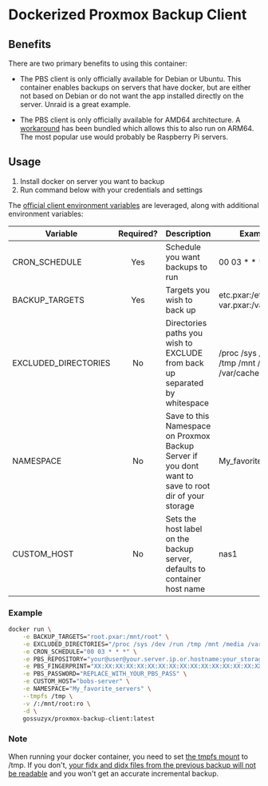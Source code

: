 # Dockerized Proxmox Backup Client

## Benefits

There are two primary benefits to using this container:

- The PBS client is only officially available for Debian or Ubuntu.  This container enables backups on servers that have docker, but are either not based on Debian or do not want the app installed directly on the server.  Unraid is a great example.

- The PBS client is only officially available for AMD64 architecture.  A [workaround](https://docs.jdbnet.co.uk/Proxmox/Install-Proxmox-Backup-Client-on-ARM64/) has been bundled which allows this to also run on ARM64.  The most popular use would probably be Raspberry Pi servers.

## Usage

1. Install docker on server you want to backup
2. Run command below with your credentials and settings

The [official client environment variables](https://pbs.proxmox.com/docs/backup-client.html) are leveraged, along with additional environment variables:

| Variable | Required? | Description | Example |
| -------- | :-------: | ----------- | ------- |
| CRON_SCHEDULE | Yes | Schedule you want backups to run | 00 03 * * * |
| BACKUP_TARGETS | Yes | Targets you wish to back up | etc.pxar:/etc var.pxar:/var |
| EXCLUDED_DIRECTORIES | No | Directories paths you wish to EXCLUDE from back up separated by whitespace | /proc /sys /dev /run /tmp /mnt /media /var/cache /var/tmp |
| NAMESPACE | No | Save to this Namespace on Proxmox Backup Server if you dont want to save to root dir of your storage | My_favorite_servers |
| CUSTOM_HOST | No | Sets the host label on the backup server, defaults to container host name | nas1 |

### Example

```bash
docker run \
    -e BACKUP_TARGETS="root.pxar:/mnt/root" \
    -e EXCLUDED_DIRECTORIES="/proc /sys /dev /run /tmp /mnt /media /var/cache /var/tmp" \
    -e CRON_SCHEDULE="00 03 * * *" \
    -e PBS_REPOSITORY="your@user@your.server.ip.or.hostname:your_storage_name" \
    -e PBS_FINGERPRINT="XX:XX:XX:XX:XX:XX:XX:XX:XX:XX:XX:XX:XX:XX:XX:XX:XX:XX:XX:XX:XX:XX:XX:XX:XX:XX:XX:XX:XX:XX:XX:XX" \
    -e PBS_PASSWORD="REPLACE_WITH_YOUR_PBS_PASS" \
    -e CUSTOM_HOST="bobs-server" \
    -e NAMESPACE="My_favorite_servers" \
    --tmpfs /tmp \
    -v /:/mnt/root:ro \
    -d \
    gossuzyx/proxmox-backup-client:latest
```

### Note
When running your docker container, you need to set [the tmpfs mount](https://docs.docker.com/storage/tmpfs/) to /tmp.  If you don't, [your fidx and didx files from the previous backup will not be readable](https://forum.proxmox.com/threads/proxmox-backup-client-in-docker-subsequential-backups-never-reuse-data.107472/post-462447) and you won't get an accurate incremental backup.

